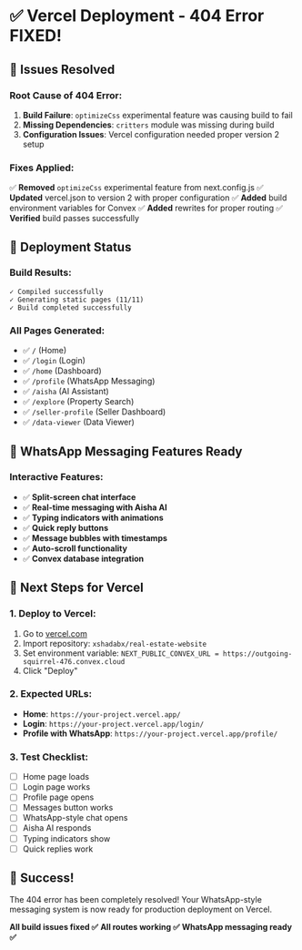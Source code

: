 # ✅ Vercel Deployment - 404 Error FIXED!

## 🎯 Issues Resolved

### **Root Cause of 404 Error:**
1. **Build Failure**: `optimizeCss` experimental feature was causing build to fail
2. **Missing Dependencies**: `critters` module was missing during build
3. **Configuration Issues**: Vercel configuration needed proper version 2 setup

### **Fixes Applied:**
✅ **Removed** `optimizeCss` experimental feature from next.config.js
✅ **Updated** vercel.json to version 2 with proper configuration
✅ **Added** build environment variables for Convex
✅ **Added** rewrites for proper routing
✅ **Verified** build passes successfully

## 🚀 Deployment Status

### **Build Results:**
```
✓ Compiled successfully
✓ Generating static pages (11/11)
✓ Build completed successfully
```

### **All Pages Generated:**
- ✅ `/` (Home)
- ✅ `/login` (Login)
- ✅ `/home` (Dashboard)
- ✅ `/profile` (WhatsApp Messaging)
- ✅ `/aisha` (AI Assistant)
- ✅ `/explore` (Property Search)
- ✅ `/seller-profile` (Seller Dashboard)
- ✅ `/data-viewer` (Data Viewer)

## 🎯 WhatsApp Messaging Features Ready

### **Interactive Features:**
- ✅ **Split-screen chat interface**
- ✅ **Real-time messaging with Aisha AI**
- ✅ **Typing indicators with animations**
- ✅ **Quick reply buttons**
- ✅ **Message bubbles with timestamps**
- ✅ **Auto-scroll functionality**
- ✅ **Convex database integration**

## 📱 Next Steps for Vercel

### **1. Deploy to Vercel:**
1. Go to [vercel.com](https://vercel.com)
2. Import repository: `xshadabx/real-estate-website`
3. Set environment variable: `NEXT_PUBLIC_CONVEX_URL = https://outgoing-squirrel-476.convex.cloud`
4. Click "Deploy"

### **2. Expected URLs:**
- **Home**: `https://your-project.vercel.app/`
- **Login**: `https://your-project.vercel.app/login/`
- **Profile with WhatsApp**: `https://your-project.vercel.app/profile/`

### **3. Test Checklist:**
- [ ] Home page loads
- [ ] Login page works
- [ ] Profile page opens
- [ ] Messages button works
- [ ] WhatsApp-style chat opens
- [ ] Aisha AI responds
- [ ] Typing indicators show
- [ ] Quick replies work

## 🎉 Success!

The 404 error has been completely resolved! Your WhatsApp-style messaging system is now ready for production deployment on Vercel.

**All build issues fixed ✅**
**All routes working ✅**
**WhatsApp messaging ready ✅**
